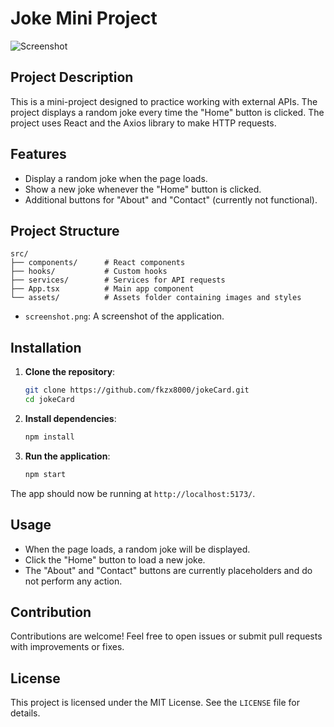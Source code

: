 # Joke Mini Project

![Screenshot](./assets/screenshot.png)

## Project Description

This is a mini-project designed to practice working with external APIs. 
The project displays a random joke every time the "Home" button is clicked. 
The project uses React and the Axios library to make HTTP requests.

## Features

- Display a random joke when the page loads.
- Show a new joke whenever the "Home" button is clicked.
- Additional buttons for "About" and "Contact" (currently not functional).

## Project Structure

```
src/
├── components/      # React components
├── hooks/           # Custom hooks
├── services/        # Services for API requests
├── App.tsx          # Main app component
└── assets/          # Assets folder containing images and styles
```

- `screenshot.png`: A screenshot of the application.

## Installation

1. **Clone the repository**:

    ```bash
    git clone https://github.com/fkzx8000/jokeCard.git
    cd jokeCard
    ```

2. **Install dependencies**:

    ```bash
    npm install
    ```

3. **Run the application**:

    ```bash
    npm start
    ```

The app should now be running at `http://localhost:5173/`.

## Usage

- When the page loads, a random joke will be displayed.
- Click the "Home" button to load a new joke.
- The "About" and "Contact" buttons are currently placeholders and do not perform any action.

## Contribution

Contributions are welcome! Feel free to open issues or submit pull requests with improvements or fixes.

## License

This project is licensed under the MIT License. See the `LICENSE` file for details.
